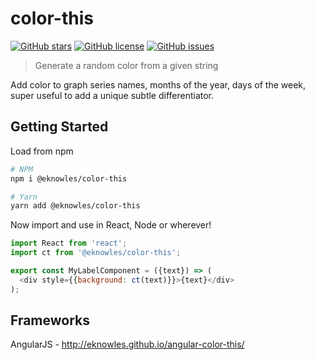 # color-this

[![GitHub stars](https://img.shields.io/github/stars/eknowles/color-this.svg?style=for-the-badge)](https://github.com/eknowles/color-this/stargazers)
[![GitHub license](https://img.shields.io/github/license/eknowles/color-this.svg?style=for-the-badge)](https://github.com/eknowles/color-this)
[![GitHub issues](https://img.shields.io/github/issues/eknowles/color-this.svg?style=for-the-badge)](https://github.com/eknowles/color-this/issues)

> Generate a random color from a given string

Add color to graph series names, months of the year, days of the week, super useful to add a unique subtle differentiator.

## Getting Started

Load from npm

```bash
# NPM
npm i @eknowles/color-this

# Yarn
yarn add @eknowles/color-this
```

Now import and use in React, Node or wherever!

```javascript
import React from 'react';
import ct from '@eknowles/color-this';

export const MyLabelComponent = ({text}) => (
  <div style={{background: ct(text)}}>{text}</div>
);
```

## Frameworks

AngularJS - http://eknowles.github.io/angular-color-this/

